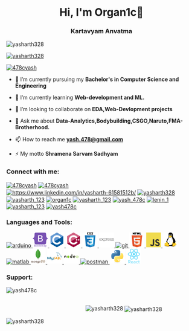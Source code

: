 <h1 align="center">Hi, I'm Organ1c👋</h1>
<h3 align="center">Kartavyam Anvatma</h3>

<p align="left"> <img src="https://komarev.com/ghpvc/?username=yasharth328&label=Profile%20views&color=0e75b6&style=flat" alt="yasharth328" /> </p>

<p align="left"> <a href="https://github.com/ryo-ma/github-profile-trophy"><img src="https://github-profile-trophy.vercel.app/?username=yasharth328" alt="yasharth328" /></a> </p>

<p align="left"> <a href="https://twitter.com/478cyash" target="blank"><img src="https://img.shields.io/twitter/follow/478cyash?logo=twitter&style=for-the-badge" alt="478cyash" /></a> </p>

- 🔭 I’m currently pursuing my **Bachelor's in Computer Science and Engineering**

- 🌱 I’m currently learning **Web-development and ML.**

- 👯 I’m looking to collaborate on **EDA,Web-Devlopment projects**

- 💬 Ask me about **Data-Analytics,Bodybuilding,CSGO,Naruto,FMA-Brotherhood.**

- 📫 How to reach me **yash.478@gmail.com**

- ⚡ My motto **Shramena Sarvam Sadhyam**

<h3 align="left">Connect with me:</h3>
<p align="left">
<a href="https://dev.to/478cyash" target="blank"><img align="center" src="https://raw.githubusercontent.com/rahuldkjain/github-profile-readme-generator/master/src/images/icons/Social/devto.svg" alt="478cyash" height="30" width="40" /></a>
<a href="https://twitter.com/478cyash" target="blank"><img align="center" src="https://raw.githubusercontent.com/rahuldkjain/github-profile-readme-generator/master/src/images/icons/Social/twitter.svg" alt="478cyash" height="30" width="40" /></a>
<a href="https://linkedin.com/in/https://www.linkedin.com/in/yasharth-61581512b/" target="blank"><img align="center" src="https://raw.githubusercontent.com/rahuldkjain/github-profile-readme-generator/master/src/images/icons/Social/linked-in-alt.svg" alt="https://www.linkedin.com/in/yasharth-61581512b/" height="30" width="40" /></a>
<a href="https://kaggle.com/yasharth328" target="blank"><img align="center" src="https://raw.githubusercontent.com/rahuldkjain/github-profile-readme-generator/master/src/images/icons/Social/kaggle.svg" alt="yasharth328" height="30" width="40" /></a>
<a href="https://instagram.com/yasharth_123" target="blank"><img align="center" src="https://raw.githubusercontent.com/rahuldkjain/github-profile-readme-generator/master/src/images/icons/Social/instagram.svg" alt="yasharth_123" height="30" width="40" /></a>
<a href="https://hashnode.com/organ1c" target="blank"><img align="center" src="https://raw.githubusercontent.com/rahuldkjain/github-profile-readme-generator/master/src/images/icons/Social/hashnode.svg" alt="organ1c" height="30" width="40" /></a>
<a href="https://www.codechef.com/users/yasharth_123" target="blank"><img align="center" src="https://cdn.jsdelivr.net/npm/simple-icons@3.1.0/icons/codechef.svg" alt="yasharth_123" height="30" width="40" /></a>
<a href="https://www.hackerrank.com/yash_478c" target="blank"><img align="center" src="https://raw.githubusercontent.com/rahuldkjain/github-profile-readme-generator/master/src/images/icons/Social/hackerrank.svg" alt="yash_478c" height="30" width="40" /></a>
<a href="https://codeforces.com/profile/lenin_1" target="blank"><img align="center" src="https://raw.githubusercontent.com/rahuldkjain/github-profile-readme-generator/master/src/images/icons/Social/codeforces.svg" alt="lenin_1" height="30" width="40" /></a>
<a href="https://www.leetcode.com/yasharth_123" target="blank"><img align="center" src="https://raw.githubusercontent.com/rahuldkjain/github-profile-readme-generator/master/src/images/icons/Social/leet-code.svg" alt="yasharth_123" height="30" width="40" /></a>
<a href="https://auth.geeksforgeeks.org/user/yash478c" target="blank"><img align="center" src="https://raw.githubusercontent.com/rahuldkjain/github-profile-readme-generator/master/src/images/icons/Social/geeks-for-geeks.svg" alt="yash478c" height="30" width="40" /></a>
</p>

<h3 align="left">Languages and Tools:</h3>
<p align="left"> <a href="https://www.arduino.cc/" target="_blank" rel="noreferrer"> <img src="https://cdn.worldvectorlogo.com/logos/arduino-1.svg" alt="arduino" width="40" height="40"/> </a> <a href="https://getbootstrap.com" target="_blank" rel="noreferrer"> <img src="https://raw.githubusercontent.com/devicons/devicon/master/icons/bootstrap/bootstrap-plain-wordmark.svg" alt="bootstrap" width="40" height="40"/> </a> <a href="https://www.cprogramming.com/" target="_blank" rel="noreferrer"> <img src="https://raw.githubusercontent.com/devicons/devicon/master/icons/c/c-original.svg" alt="c" width="40" height="40"/> </a> <a href="https://www.w3schools.com/cpp/" target="_blank" rel="noreferrer"> <img src="https://raw.githubusercontent.com/devicons/devicon/master/icons/cplusplus/cplusplus-original.svg" alt="cplusplus" width="40" height="40"/> </a> <a href="https://www.w3schools.com/css/" target="_blank" rel="noreferrer"> <img src="https://raw.githubusercontent.com/devicons/devicon/master/icons/css3/css3-original-wordmark.svg" alt="css3" width="40" height="40"/> </a> <a href="https://expressjs.com" target="_blank" rel="noreferrer"> <img src="https://raw.githubusercontent.com/devicons/devicon/master/icons/express/express-original-wordmark.svg" alt="express" width="40" height="40"/> </a> <a href="https://git-scm.com/" target="_blank" rel="noreferrer"> <img src="https://www.vectorlogo.zone/logos/git-scm/git-scm-icon.svg" alt="git" width="40" height="40"/> </a> <a href="https://www.w3.org/html/" target="_blank" rel="noreferrer"> <img src="https://raw.githubusercontent.com/devicons/devicon/master/icons/html5/html5-original-wordmark.svg" alt="html5" width="40" height="40"/> </a> <a href="https://developer.mozilla.org/en-US/docs/Web/JavaScript" target="_blank" rel="noreferrer"> <img src="https://raw.githubusercontent.com/devicons/devicon/master/icons/javascript/javascript-original.svg" alt="javascript" width="40" height="40"/> </a> <a href="https://www.linux.org/" target="_blank" rel="noreferrer"> <img src="https://raw.githubusercontent.com/devicons/devicon/master/icons/linux/linux-original.svg" alt="linux" width="40" height="40"/> </a> <a href="https://www.mathworks.com/" target="_blank" rel="noreferrer"> <img src="https://upload.wikimedia.org/wikipedia/commons/2/21/Matlab_Logo.png" alt="matlab" width="40" height="40"/> </a> <a href="https://www.mongodb.com/" target="_blank" rel="noreferrer"> <img src="https://raw.githubusercontent.com/devicons/devicon/master/icons/mongodb/mongodb-original-wordmark.svg" alt="mongodb" width="40" height="40"/> </a> <a href="https://www.mysql.com/" target="_blank" rel="noreferrer"> <img src="https://raw.githubusercontent.com/devicons/devicon/master/icons/mysql/mysql-original-wordmark.svg" alt="mysql" width="40" height="40"/> </a> <a href="https://nodejs.org" target="_blank" rel="noreferrer"> <img src="https://raw.githubusercontent.com/devicons/devicon/master/icons/nodejs/nodejs-original-wordmark.svg" alt="nodejs" width="40" height="40"/> </a> <a href="https://postman.com" target="_blank" rel="noreferrer"> <img src="https://www.vectorlogo.zone/logos/getpostman/getpostman-icon.svg" alt="postman" width="40" height="40"/> </a> <a href="https://www.python.org" target="_blank" rel="noreferrer"> <img src="https://raw.githubusercontent.com/devicons/devicon/master/icons/python/python-original.svg" alt="python" width="40" height="40"/> </a> <a href="https://reactjs.org/" target="_blank" rel="noreferrer"> <img src="https://raw.githubusercontent.com/devicons/devicon/master/icons/react/react-original-wordmark.svg" alt="react" width="40" height="40"/> </a> </p>


<h3 align="left">Support:</h3>
<p><a href="https://www.buymeacoffee.com/yash478c"> <img align="left" src="https://cdn.buymeacoffee.com/buttons/v2/default-yellow.png" height="50" width="210" alt="yash478c" /></a></p><br><br>


<p><img align="left" src="https://github-readme-stats.vercel.app/api/top-langs?username=yasharth328&show_icons=true&locale=en&layout=compact" alt="yasharth328" /></p>

<p>&nbsp;<img align="center" src="https://github-readme-stats.vercel.app/api?username=yasharth328&show_icons=true&locale=en" alt="yasharth328" /></p>

<p><img align="center" src="https://github-readme-streak-stats.herokuapp.com/?user=yasharth328&" alt="yasharth328" /></p>

